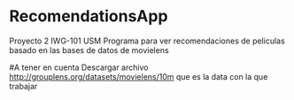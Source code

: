 # RecomendationsApp
Proyecto 2 IWG-101 USM
Programa para ver recomendaciones de peliculas basado en las bases de datos de movielens

#A tener en cuenta
Descargar archivo http://grouplens.org/datasets/movielens/10m que es la data con la que trabajar
